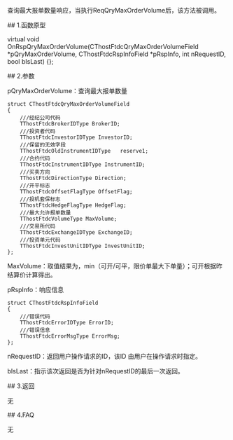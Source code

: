 <p>查询最大报单数量响应，当执行ReqQryMaxOrderVolume后，该方法被调用。</p>
<span class="anchor" id="c84a32bf-c0ab-4eee-9928-f2337237c449"></span>
## 1.函数原型
<p>virtual void OnRspQryMaxOrderVolume(CThostFtdcQryMaxOrderVolumeField *pQryMaxOrderVolume, CThostFtdcRspInfoField *pRspInfo, int nRequestID, bool bIsLast) {};</p>
<span class="anchor" id="d08bfbed-5f33-4fbc-8bbc-629ddc4287b0"></span>
## 2.参数
<p>pQryMaxOrderVolume：查询最大报单数量</p>
<pre><code>struct CThostFtdcQryMaxOrderVolumeField
{
    ///经纪公司代码
    TThostFtdcBrokerIDType BrokerID;
    ///投资者代码
    TThostFtdcInvestorIDType InvestorID;
    ///保留的无效字段
    TThostFtdcOldInstrumentIDType   reserve1;
    ///合约代码
    TThostFtdcInstrumentIDType InstrumentID;
    ///买卖方向
    TThostFtdcDirectionType Direction;
    ///开平标志
    TThostFtdcOffsetFlagType OffsetFlag;
    ///投机套保标志
    TThostFtdcHedgeFlagType HedgeFlag;
    ///最大允许报单数量
    TThostFtdcVolumeType MaxVolume;
    ///交易所代码
    TThostFtdcExchangeIDType ExchangeID;
    ///投资单元代码
    TThostFtdcInvestUnitIDType InvestUnitID;
};
</code></pre>
<p>MaxVolume：取值结果为，min（可开/可平，限价单最大下单量）；可开根据昨结算价计算得出。</p>
<p>pRspInfo：响应信息</p>
<pre><code>struct CThostFtdcRspInfoField
{
    ///错误代码
    TThostFtdcErrorIDType ErrorID;
    ///错误信息
    TThostFtdcErrorMsgType ErrorMsg;
};
</code></pre>
<p>nRequestID：返回用户操作请求的ID，该ID 由用户在操作请求时指定。</p>
<p>bIsLast：指示该次返回是否为针对nRequestID的最后一次返回。</p>
<span class="anchor" id="09029337-d80f-41d4-8b07-1f09e2378b92"></span>
## 3.返回
<p>无</p>
<span class="anchor" id="2a5ab1b5-f99c-4d00-bfea-591bfdd422d2"></span>
## 4.FAQ
<p>无</p>
